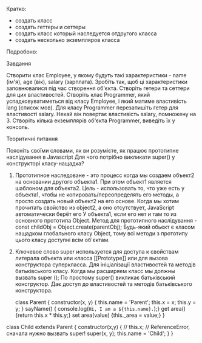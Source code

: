 Кратко:

-   создать класс
-   создать геттеры и сеттеры
-   создать класс который наследуется отдругого класса
-   создать несколько экземпляров класса

Подробоно:

Завдання

Створити клас Employee, у якому будуть такі характеристики -
name (ім'я), age (вік), salary (зарплата). Зробіть так, щоб ці характеристики
заповнювалися під час створення об'єкта.
Створіть гетери та сеттери для цих властивостей.
Створіть клас Programmer, який успадковуватиметься від класу Employee, і який
матиме властивість lang (список мов).
Для класу Programmer перезапишіть гетер для властивості salary. Нехай він
повертає властивість salary, помножену на 3.
Створіть кілька екземплярів об'єкта Programmer, виведіть їх у консоль.

Теоритичні питання

Поясніть своїми словами, як ви розумієте, як працює прототипне наслідування в Javascript
Для чого потрібно викликати super() у конструкторі класу-нащадка?

1.  Прототипное наследоване - это процесс когда мы создаем объект2 на основании другого объекта1. При этом объект1 является шаблоном для объекта2.
    Цель - использовать то, что уже есть у объекта1, чтобы не копировать/переопределять его методы, а просто создать новый объект2 на его основе.
    Когда мы хотим прочитать свойство из object2, а оно отсутствует, JavaScript автоматически берёт его У объекта1, если его нет и там то из основного
    прототипа Object.
    Метод для прототипного наслідування - const childObj = Object.create(parentObj);
    Будь-який обьєкт є класом нащадком глобального класу Object, тому всі методи з прототипу цього класу доступні всім об'єктам.

2.  Ключевое слово super используется для доступа к свойствам литерала объекта или класса [[Prototype]] или для вызова конструктора суперкласса.
    Для ініціалізації властивостей та методів батьківського класу.
    Когда мы расширяем класс мы должны вызвать super ();
    По простому super() викликає батьківський конструктор. Дає доступ до властивостей та методів батьківського конструктора.

    class Parent {
    constructor(x, y) {
    this.name = 'Parent';
    this.x = x;
    this.y = y;
    }
    sayName() { console.log(`Hi, I am a ${this.name}.`);}
    get area() {return this.x \* this.y;}
    set area(value) {this.\_area = value;}
    }

class Child extends Parent {
constructor(x,y) {
// this.x; // ReferenceError, сначала нужно вызвать super!
super(x, y);
this.name = 'Child';
}
}
